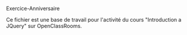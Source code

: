 Exercice-Anniversaire

Ce fichier est une base de travail pour l'activité du cours "Introduction a JQuery" sur OpenClassRooms.

